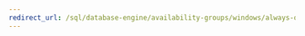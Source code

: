 ```yaml
--- 
redirect_url: /sql/database-engine/availability-groups/windows/always-on-availability-groups-sql-server 
--- 
```

